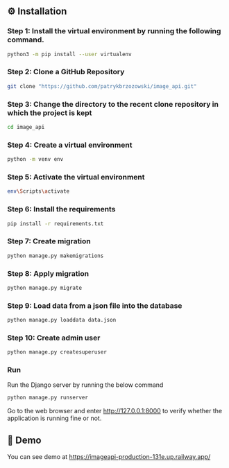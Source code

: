 ## ⚙️ Installation

### Step 1: Install the virtual environment by running the following command.

```bash
python3 -m pip install --user virtualenv
```

### Step 2: Clone a GitHub Repository

```bash
git clone "https://github.com/patrykbrzozowski/image_api.git"
```

### Step 3: Change the directory to the recent clone repository in which the project is kept

```bash
cd image_api
```

### Step 4: Create a virtual environment

```bash
python -m venv env
```

### Step 5: Activate the virtual environment 

```bash
env\Scripts\activate
```

### Step 6: Install the requirements

```bash
pip install -r requirements.txt
```

### Step 7: Create migration

```bash
python manage.py makemigrations
```

### Step 8: Apply migration

```bash
python manage.py migrate
```

### Step 9: Load data from a json file into the database

```bash
python manage.py loaddata data.json
```

### Step 10: Create admin user

```bash
python manage.py createsuperuser
```

### Run

Run the Django server by running the below command

```bash
python manage.py runserver
```

Go to the web browser and enter http://127.0.0.1:8000 to verify whether the application is running fine or not.

## 👀 Demo

You can see demo at https://imageapi-production-131e.up.railway.app/
